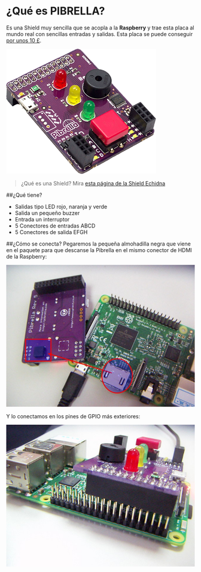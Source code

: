 # ¿Qué es PIBRELLA?

Es una Shield muy sencilla que se acopla a la **Raspberry** y trae esta placa al mundo real con sencillas entradas y salidas. Esta placa se puede conseguir [por unos 10 £](http://pibrella.com/#buy).

![](/assets/pibrella-board.png)

>¿Qué es una Shield? Mira [esta página de la Shield Echidna](https://catedu.gitbooks.io/programa-arduino-con-echidna/content/tema_1_como_utilizar_echidna/11_que_es_echidnashield.html)

##¿Qué tiene?

* Salidas tipo LED rojo, naranja y verde
* Salida un pequeño buzzer
* Entrada un interruptor
* 5 Conectores de entradas ABCD
* 5 Conectores de salida EFGH

##¿Cómo se conecta?
Pegaremos la pequeña almohadilla negra que viene en el paquete para que descanse la Pibrella en el mismo conector de HDMI de la Raspberry:

![](/assets/PICT0030.JPG)

Y lo conectamos en los pines de GPIO más exteriores:

![](/assets/PICT0031.JPG)